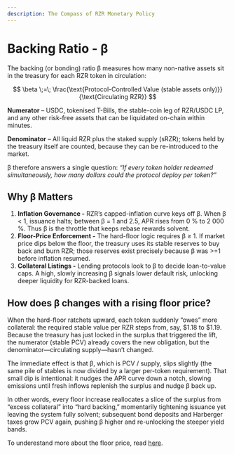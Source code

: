 ```yaml
---
description: The Compass of RZR Monetary Policy
---
```


# Backing Ratio - β

The backing (or bonding) ratio β measures how many non-native assets sit in the treasury for each RZR token in circulation:

$$
\beta \;=\; \frac{\text{Protocol-Controlled Value (stable assets only)}}{\text{Circulating RZR}}
$$

**Numerator** – USDC, tokenised T-Bills, the stable-coin leg of RZR/USDC LP, and any other risk-free assets that can be liquidated on-chain within minutes.

**Denominator** – All liquid RZR plus the staked supply (sRZR); tokens held by the treasury itself are counted, because they can be re-introduced to the market.

β therefore answers a single question: _“If every token holder redeemed simultaneously, how many dollars could the protocol deploy per token?”_

## Why β Matters

1. **Inflation Governance -** RZR’s capped-inflation curve keys off β. When β < 1, issuance halts; between β = 1 and 2.5, APR rises from 0 % to 2 000 %. Thus β is the throttle that keeps rebase rewards solvent.
2. **Floor-Price Enforcement -** The hard-floor logic requires β ≥ 1. If market price dips below the floor, the treasury uses its stable reserves to buy back and burn RZR; those reserves exist precisely because β was >=1 before inflation resumed.
3. **Collateral Listings -** Lending protocols look to β to decide loan-to-value caps. A high, slowly increasing β signals lower default risk, unlocking deeper liquidity for RZR-backed loans.

## How does β changes with a rising floor price?

When the hard-floor ratchets upward, each token suddenly “owes” more collateral: the required stable value per RZR steps from, say, $1.18 to $1.19. Because the treasury has just locked in the surplus that triggered the lift, the numerator (stable PCV) already covers the new obligation, but the denominator—circulating supply—hasn’t changed.&#x20;

The immediate effect is that β, which is PCV / supply, slips slightly (the same pile of stables is now divided by a larger per-token requirement). That small dip is intentional: it nudges the APR curve down a notch, slowing emissions until fresh inflows replenish the surplus and nudge β back up.&#x20;

In other words, every floor increase reallocates a slice of the surplus from “excess collateral” into “hard backing,” momentarily tightening issuance yet leaving the system fully solvent; subsequent bond deposits and Harberger taxes grow PCV again, pushing β higher and re-unlocking the steeper yield bands.

To underestand more about the floor price, read [here](price-hard-floor.md).
